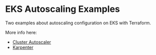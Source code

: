 # EKS Autoscaling Examples

Two examples about autoscaling configuration on EKS with Terraform.

More info here:
- [Cluster Autoscaler](https://letsmake.cloud/kubernetes-cluster-autoscaler)
- [Karpenter](https://letsmake.cloud/kubernetes-autoscaling-karpenter)